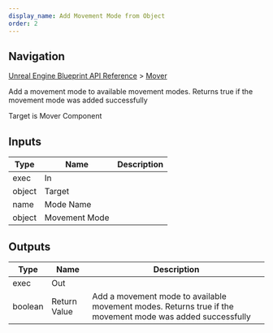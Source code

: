 ```yaml
---
display_name: Add Movement Mode from Object
order: 2
---
```

## Navigation

[Unreal Engine Blueprint API Reference](https://dev.epicgames.com/documentation/en-us/unreal-engine/BlueprintAPI) > [Mover](https://dev.epicgames.com/documentation/en-us/unreal-engine/BlueprintAPI/Mover)

Add a movement mode to available movement modes. Returns true if the movement mode was added successfully

Target is Mover Component

## Inputs

| Type | Name | Description |
| --- | --- | --- |
| exec | In |  |
| object | Target |  |
| name | Mode Name |  |
| object | Movement Mode |  |

## Outputs

| Type | Name | Description |
| --- | --- | --- |
| exec | Out |  |
| boolean | Return Value | Add a movement mode to available movement modes. Returns true if the movement mode was added successfully |
